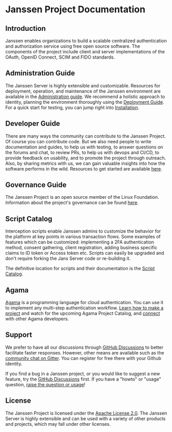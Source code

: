# Janssen Project Documentation

## Introduction

Janssen enables organizations to build a scalable centralized authentication and authorization service using free open source software. The components of the project include client and server implementations of the OAuth, OpenID Connect, SCIM and FIDO standards.

## Administration Guide

The Janssen Server is highly extensible and customizable. Resources for deployment, operation, and maintenance of the Janssen environment are available in the [Administration guide](./admin/index.md). We recommend a holistic approach to identity, planning the environment thoroughly using the [Deployment Guide](./admin/deployment/platform-goal.md). For a quick start for testing, you can jump right into [Installation](./admin/install/vm-install/vm-requirements.md).

## Developer Guide

There are many ways the community can contribute to the Janssen Project. Of course you can contribute code. But we also need people to write documentation and guides, to help us with testing, to answer questions on the forums and chat, to review PRs, to help us with devops and CI/CD, to provide feedback on usability, and to promote the project through outreach. Also, by sharing metrics with us, we can gain valuable insights into how the software performs in the wild. Resources to get started are available [here](./CONTRIBUTING.md).

## Governance Guide

The Janssen Project is an open source member of the Linux Foundation. Information about the project's governance can be found [here](./governance/charter.md).

## Script Catalog

Interception scripts enable Janssen admins to customize the behavior for the platform at key points in various transaction flows. Some examples of features which can be customized: implementing a 2FA authentication method, consent gathering, client registration, adding business specific claims to ID token or Access token etc. Scripts can easily be upgraded and don't require forking the Jans Server code or re-building it.

The definitive location for scripts and their documentation is the [Script Catalog](./script-catalog/index.md).

## Agama

[Agama](./admin/developer/agama/index.md) is a programming language for cloud authentication.  You can use it to implement any multi-step authentication workflow. 
[Learn how to make a project](./admin/developer/agama/quick-start) and watch for the upcoming Agama Project Catalog, and [connect](https://github.com/JanssenProject/jans/discussions) with other Agama developers.

## Support

We prefer to have all our discussions through [GitHub Discussions](https://github.com/JanssenProject/jans/discussion) to better facilitate faster responses. However, other means are available such as the [community chat on Gitter](https://gitter.im/JanssenProject/Lobby). You can register for free there with your Github identity.

If you find a bug in a Janssen project, or you would like to suggest a new feature, try the [GitHub Discussions](https://github.com/JanssenProject/jans/discussion) first. If you have a "howto" or "usage" question, [raise the question or usage](https://github.com/JanssenProject/jans/discussion)! 

## License

The Janssen Project is licensed under the [Apache License 2.0](https://github.com/JanssenProject/jans/blob/main/LICENSE). The Janssen Server is highly extensible and can be used with a variety of other products and projects, which may fall under other licenses.

